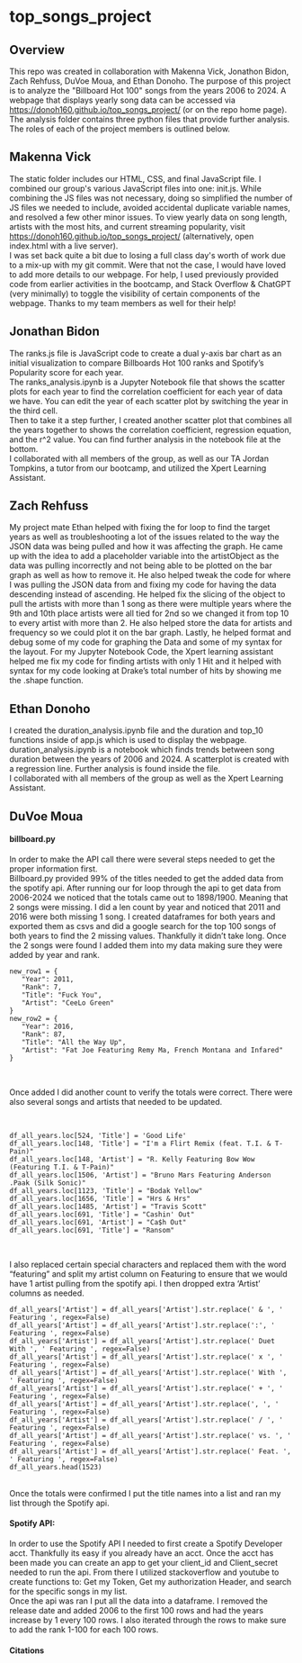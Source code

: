 # top_songs_project

## Overview
This repo was created in collaboration with Makenna Vick, Jonathon Bidon, Zach Rehfuss, DuVoe Moua, and Ethan Donoho. The purpose of this project is to analyze the "Billboard Hot 100" songs from the years 2006 to 2024. A webpage that displays yearly song data can be accessed via https://donoh160.github.io/top_songs_project/ (or on the repo home page). The analysis folder contains three python files that provide further analysis. The roles of each of the project members is outlined below. 
<br>

## Makenna Vick
The static folder includes our HTML, CSS, and final JavaScript file. I combined our group's various JavaScript files into one: init.js. While combining the JS files was not necessary, doing so simplified the number of JS files we needed to include, avoided accidental duplicate variable names, and resolved a few other minor issues. To view yearly data on song length, artists with the most hits, and current streaming popularity, visit https://donoh160.github.io/top_songs_project/ (alternatively, open index.html with a live server). 
<br>
I was set back quite a bit due to losing a full class day's worth of work due to a mix-up with my git commit. Were that not the case, I would have loved to add more details to our webpage. For help, I used previously provided code from earlier activities in the bootcamp, and Stack Overflow & ChatGPT (very minimally) to toggle the visibility of certain components of the webpage. Thanks to my team members as well for their help!
<br>

## Jonathan Bidon
The ranks.js file is JavaScript code to create a dual y-axis bar chart as an initial visualization to compare Billboards Hot 100 ranks and Spotify’s Popularity score for each year.
<br>
The ranks_analysis.ipynb is a Jupyter Notebook file that shows the scatter plots for each year to find the correlation coefficient for each year of data we have. You can edit the year of each scatter plot by switching the year in the third cell.
<br>
Then to take it a step further, I created another scatter plot that combines all the years together to shows the correlation coefficient, regression equation, and the r^2 value. You can find further analysis in the notebook file at the bottom.
<br>
I collaborated with all members of the group, as well as our TA Jordan Tompkins, a tutor from our bootcamp, and utilized the Xpert Learning Assistant.
<br>

## Zach Rehfuss
My project mate Ethan helped with fixing the for loop to find the target years as well as troubleshooting a lot of the issues related to the way the JSON data was being pulled and how it was affecting the graph. He came up with the idea to add a placeholder variable into the artistObject as the data was pulling incorrectly and not being able to be plotted on the bar graph as well as how to remove it. He also helped tweak the code for where I was pulling the JSON data from and fixing my code for having the data descending instead of ascending. He helped fix the slicing of the object to pull the artists with more than 1 song as there were multiple years where the 9th and 10th place artists were all tied for 2nd so we changed it from top 10 to every artist with more than 2. He also helped store the data for artists and frequency so we could plot it on the bar graph. Lastly, he helped format and debug some of my code for graphing the Data and some of my syntax for the layout. For my Jupyter Notebook Code, the Xpert learning assistant helped me fix my code for finding artists with only 1 Hit and it helped with syntax for my code looking at Drake’s total number of hits by showing me the .shape function.
<br>

## Ethan Donoho
I created the duration_analysis.ipynb file and the duration and top_10 functions inside of app.js which is used to display the webpage. 
<br>
duration_analysis.ipynb is a notebook which finds trends between song duration between the years of 2006 and 2024. A scatterplot is created with a regression line. Further analysis is found inside the file. 
<br>
I collaborated with all members of the group as well as the Xpert Learning Assistant. 
<br>

## DuVoe Moua

#### billboard.py
In order to make the API call there were several steps needed to get the proper information first.
<br>
Billboard.py provided 99% of the titles needed to get the added data from the spotify api. After running our for loop through the api to get data from 2006-2024 we noticed that the totals came out to 1898/1900. Meaning that 2 songs were missing. I did a len count by year and noticed that 2011 and 2016 were both missing 1 song. I created dataframes for both years and exported them as csvs and did a google search for the top 100 songs of both years to find the 2 missing values. Thankfully it didn’t take long. Once the 2 songs were found I added them into my data making sure they were added by year and rank.
<br>

```
new_row1 = {
   "Year": 2011,
   "Rank": 7,
   "Title": "Fuck You",
   "Artist": "CeeLo Green"
}
new_row2 = {
   "Year": 2016,
   "Rank": 87,
   "Title": "All the Way Up",
   "Artist": "Fat Joe Featuring Remy Ma, French Montana and Infared"
}
```
<br>

Once added I did another count to verify the totals were correct. There were also several songs and artists that needed to be updated.

<br>

```
df_all_years.loc[524, 'Title'] = 'Good Life'
df_all_years.loc[148, 'Title'] = "I'm a Flirt Remix (feat. T.I. & T-Pain)"
df_all_years.loc[148, 'Artist'] = "R. Kelly Featuring Bow Wow (Featuring T.I. & T-Pain)"
df_all_years.loc[1506, 'Artist'] = "Bruno Mars Featuring Anderson .Paak (Silk Sonic)"
df_all_years.loc[1123, 'Title'] = "Bodak Yellow"
df_all_years.loc[1656, 'Title'] = "Hrs & Hrs"
df_all_years.loc[1485, 'Artist'] = "Travis Scott"
df_all_years.loc[691, 'Title'] = "Cashin' Out"
df_all_years.loc[691, 'Artist'] = "Ca$h Out"
df_all_years.loc[691, 'Title'] = "Ransom"
```
<br>

I also replaced certain special characters and replaced them with the word “featuring” and split my artist column on Featuring to ensure that we would have 1 artist pulling from the spotify api. I then dropped extra ‘Artist’ columns as needed.
<br>

```
df_all_years['Artist'] = df_all_years['Artist'].str.replace(' & ', ' Featuring ', regex=False)
df_all_years['Artist'] = df_all_years['Artist'].str.replace(':', ' Featuring ', regex=False)
df_all_years['Artist'] = df_all_years['Artist'].str.replace(' Duet With ', ' Featuring ', regex=False)
df_all_years['Artist'] = df_all_years['Artist'].str.replace(' x ', ' Featuring ', regex=False)
df_all_years['Artist'] = df_all_years['Artist'].str.replace(' With ', ' Featuring ', regex=False)
df_all_years['Artist'] = df_all_years['Artist'].str.replace(' + ', ' Featuring ', regex=False)
df_all_years['Artist'] = df_all_years['Artist'].str.replace(', ', ' Featuring ', regex=False)
df_all_years['Artist'] = df_all_years['Artist'].str.replace(' / ', ' Featuring ', regex=False)
df_all_years['Artist'] = df_all_years['Artist'].str.replace(' vs. ', ' Featuring ', regex=False)
df_all_years['Artist'] = df_all_years['Artist'].str.replace(' Feat. ', ' Featuring ', regex=False)
df_all_years.head(1523)
```
<br>
Once the totals were confirmed I put the title names into a list and ran my list through the Spotify api.

#### Spotify API:
In order to use the Spotify API I needed to first create a Spotify Developer acct. Thankfully its easy if you already have an acct. Once the acct has been made you can create an app to get your client_id and Client_secret needed to run the api. From there I utilized stackoverflow and youtube to create functions to: Get my Token, Get my authorization Header, and search for the specific songs in my list.
<br>
Once the api was ran I put all the data into a dataframe. I removed the release date and added 2006 to the first 100 rows and had the years increase by 1 every 100 rows. I also iterated through the rows to make sure to add the rank 1-100 for each 100 rows.
<br>

#### Citations
[](https://stackoverflow.com/questions/65435932/spotify-api-authorization-code-flow-with-python)
[](https://stackoverflow.com/questions/69457719/trouble-iterating-through-pandas-dataframe-and-executing-spotify-api)
[](https://developer.spotify.com/documentation/web-api/reference/get-several-audio-features)
[](https://developer.spotify.com/documentation/web-api/concepts/api-calls#response-status-codes)
[](https://www.artist.tools/features/spotify-popularity-index)
[](https://www.youtube.com/watch?v=WAmEZBEeNmg&t=1032s)
[](https://github.com/guoguo12/billboard-charts)
[](https://spotipy.readthedocs.io/en/2.25.0/)
[](https://medium.com/@rachit.lsoni/scraping-song-lyrics-a-fun-and-practical-guide-c0b07e8e7312)
[](https://www.androidpolice.com/spotify-new-api-terms-third-party-apps/)





